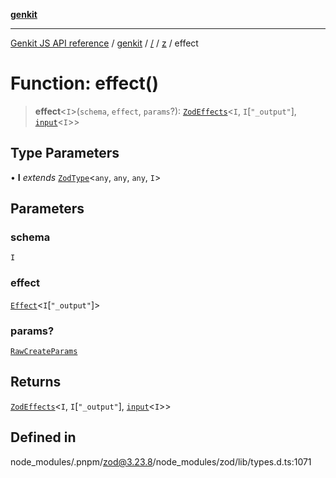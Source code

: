 [**genkit**](../../../README.md)

***

[Genkit JS API reference](../../../../README.md) / [genkit](../../../README.md) / [/](../../../README.md) / [z](../README.md) / effect

# Function: effect()

> **effect**\<`I`\>(`schema`, `effect`, `params`?): [`ZodEffects`](../classes/ZodEffects.md)\<`I`, `I`\[`"_output"`\], [`input`](../type-aliases/input.md)\<`I`\>\>

## Type Parameters

• **I** *extends* [`ZodType`](../classes/ZodType.md)\<`any`, `any`, `any`, `I`\>

## Parameters

### schema

`I`

### effect

[`Effect`](../type-aliases/Effect.md)\<`I`\[`"_output"`\]\>

### params?

[`RawCreateParams`](../type-aliases/RawCreateParams.md)

## Returns

[`ZodEffects`](../classes/ZodEffects.md)\<`I`, `I`\[`"_output"`\], [`input`](../type-aliases/input.md)\<`I`\>\>

## Defined in

node\_modules/.pnpm/zod@3.23.8/node\_modules/zod/lib/types.d.ts:1071
